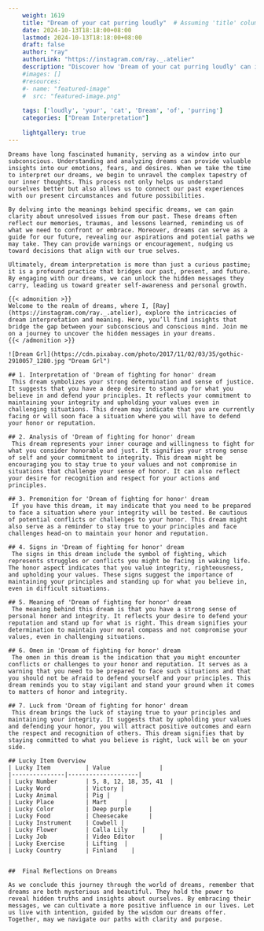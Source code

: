 ```yaml
---
    weight: 1619
    title: "Dream of your cat purring loudly"  # Assuming 'title' column exists
    date: 2024-10-13T18:18:00+08:00
    lastmod: 2024-10-13T18:18:00+08:00
    draft: false
    author: "ray"
    authorLink: "https://instagram.com/ray._.atelier"
    description: "Discover how 'Dream of your cat purring loudly' can interpret your future and uncover its significant meanings in your life."
    #images: []
    #resources:
    #- name: "featured-image"
    #  src: "featured-image.png"
    
    tags: ['loudly', 'your', 'cat', 'Dream', 'of', 'purring']
    categories: ["Dream Interpretation"]
    
    lightgallery: true
---
```

    
    Dreams have long fascinated humanity, serving as a window into our subconscious. Understanding and analyzing dreams can provide valuable insights into our emotions, fears, and desires. When we take the time to interpret our dreams, we begin to unravel the complex tapestry of our inner thoughts. This process not only helps us understand ourselves better but also allows us to connect our past experiences with our present circumstances and future possibilities.
    
    By delving into the meanings behind specific dreams, we can gain clarity about unresolved issues from our past. These dreams often reflect our memories, traumas, and lessons learned, reminding us of what we need to confront or embrace. Moreover, dreams can serve as a guide for our future, revealing our aspirations and potential paths we may take. They can provide warnings or encouragement, nudging us toward decisions that align with our true selves.
    
    Ultimately, dream interpretation is more than just a curious pastime; it is a profound practice that bridges our past, present, and future. By engaging with our dreams, we can unlock the hidden messages they carry, leading us toward greater self-awareness and personal growth.
    
    {{< admonition >}}
    Welcome to the realm of dreams, where I, [Ray](https://instagram.com/ray._.atelier), explore the intricacies of dream interpretation and meaning. Here, you’ll find insights that bridge the gap between your subconscious and conscious mind. Join me on a journey to uncover the hidden messages in your dreams.
    {{< /admonition >}}
    
    ![Dream Grl](https://cdn.pixabay.com/photo/2017/11/02/03/35/gothic-2910057_1280.jpg "Dream Grl")
    
    ## 1. Interpretation of 'Dream of fighting for honor' dream
     This dream symbolizes your strong determination and sense of justice. It suggests that you have a deep desire to stand up for what you believe in and defend your principles. It reflects your commitment to maintaining your integrity and upholding your values even in challenging situations. This dream may indicate that you are currently facing or will soon face a situation where you will have to defend your honor or reputation.
    
    ## 2. Analysis of 'Dream of fighting for honor' dream
     This dream represents your inner courage and willingness to fight for what you consider honorable and just. It signifies your strong sense of self and your commitment to integrity. This dream might be encouraging you to stay true to your values and not compromise in situations that challenge your sense of honor. It can also reflect your desire for recognition and respect for your actions and principles.
    
    ## 3. Premonition for 'Dream of fighting for honor' dream
     If you have this dream, it may indicate that you need to be prepared to face a situation where your integrity will be tested. Be cautious of potential conflicts or challenges to your honor. This dream might also serve as a reminder to stay true to your principles and face challenges head-on to maintain your honor and reputation.
    
    ## 4. Signs in 'Dream of fighting for honor' dream
     The signs in this dream include the symbol of fighting, which represents struggles or conflicts you might be facing in waking life. The honor aspect indicates that you value integrity, righteousness, and upholding your values. These signs suggest the importance of maintaining your principles and standing up for what you believe in, even in difficult situations.
    
    ## 5. Meaning of 'Dream of fighting for honor' dream
     The meaning behind this dream is that you have a strong sense of personal honor and integrity. It reflects your desire to defend your reputation and stand up for what is right. This dream signifies your determination to maintain your moral compass and not compromise your values, even in challenging situations.
    
    ## 6. Omen in 'Dream of fighting for honor' dream
     The omen in this dream is the indication that you might encounter conflicts or challenges to your honor and reputation. It serves as a warning that you need to be prepared to face such situations and that you should not be afraid to defend yourself and your principles. This dream reminds you to stay vigilant and stand your ground when it comes to matters of honor and integrity.
    
    ## 7. Luck from 'Dream of fighting for honor' dream
     This dream brings the luck of staying true to your principles and maintaining your integrity. It suggests that by upholding your values and defending your honor, you will attract positive outcomes and earn the respect and recognition of others. This dream signifies that by staying committed to what you believe is right, luck will be on your side.
    
    ## Lucky Item Overview
    | Lucky Item          | Value              |
    |---------------|--------------------|
    | Lucky Number        | 5, 8, 12, 18, 35, 41  |
    | Lucky Word          | Victory |
    | Lucky Animal        | Pig |
    | Lucky Place         | Mart     |
    | Lucky Color         | Deep purple     |
    | Lucky Food          | Cheesecake      |
    | Lucky Instrument    | Cowbell |
    | Lucky Flower        | Calla Lily    |
    | Lucky Job           | Video Editor       |
    | Lucky Exercise      | Lifting  |
    | Lucky Country       | Finland    |
    
    
    ##  Final Reflections on Dreams
    
    As we conclude this journey through the world of dreams, remember that dreams are both mysterious and beautiful. They hold the power to reveal hidden truths and insights about ourselves. By embracing their messages, we can cultivate a more positive influence in our lives. Let us live with intention, guided by the wisdom our dreams offer. Together, may we navigate our paths with clarity and purpose.
    